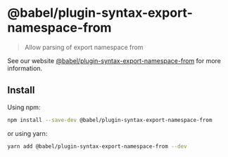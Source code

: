 # @babel/plugin-syntax-export-namespace-from

> Allow parsing of export namespace from

See our website [@babel/plugin-syntax-export-namespace-from](https://babeljs.io/docs/en/next/babel-plugin-syntax-export-namespace-from.html) for more information.

## Install

Using npm:

```sh
npm install --save-dev @babel/plugin-syntax-export-namespace-from
```

or using yarn:

```sh
yarn add @babel/plugin-syntax-export-namespace-from --dev
```
